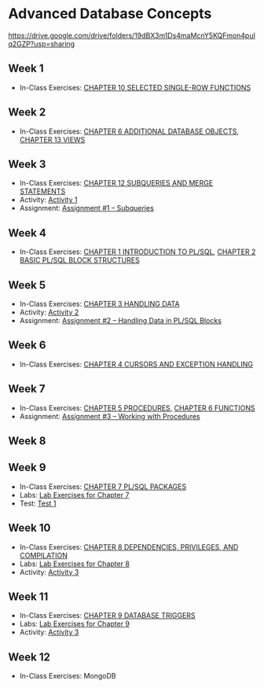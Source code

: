 # Advanced Database Concepts

<https://drive.google.com/drive/folders/19dBX3m1Ds4maMcnY5KQFmon4puIq2GZP?usp=sharing>

## Week 1

- In-Class Exercises: [CHAPTER 10 SELECTED SINGLE-ROW FUNCTIONS](selected_single_row_functions)

## Week 2

- In-Class Exercises: [CHAPTER 6 ADDITIONAL DATABASE OBJECTS](additional_database_objects), [CHAPTER 13 VIEWS](views)

## Week 3

- In-Class Exercises: [CHAPTER 12 SUBQUERIES AND MERGE STATEMENTS](subqueries_and_merge_statements)
- Activity: [Activity 1](https://github.com/ttran375/comp214-lab3)
- Assignment: [Assignment #1 – Subqueries](https://github.com/ttran375/comp214-assignment1)

## Week 4

- In-Class Exercises: [CHAPTER 1 INTRODUCTION TO PL/SQL](introduction-to-plsql), [CHAPTER 2 BASIC PL/SQL BLOCK STRUCTURES](basic-plsql-block-structures)

## Week 5

- In-Class Exercises: [CHAPTER 3 HANDLING DATA](handling-data)
- Activity: [Activity 2](https://github.com/ttran375/comp214-activity2)
- Assignment: [Assignment #2 – Handling Data in PL/SQL Blocks](https://github.com/ttran375/comp214-assignment2)

## Week 6

- In-Class Exercises: [CHAPTER 4 CURSORS AND EXCEPTION HANDLING](cursors-and-exception-handling)

## Week 7

- In-Class Exercises: [CHAPTER 5 PROCEDURES](procedures), [CHAPTER 6 FUNCTIONS](functions)
- Assignment: [Assignment #3 – Working with Procedures](https://github.com/ttran375/comp214-assignment3)

## Week 8

## Week 9

- In-Class Exercises: [CHAPTER 7 PL/SQL PACKAGES](packages)
- Labs: [Lab Exercises for Chapter 7](https://github.com/ttran375/comp214-lab8)
- Test: [Test 1](https://github.com/ttran375/comp214-test1)

## Week 10

- In-Class Exercises: [CHAPTER 8 DEPENDENCIES, PRIVILEGES, AND COMPILATION](dependencies-privileges-and-compilation)
- Labs: [Lab Exercises for Chapter 8](https://github.com/ttran375/comp214-lab9)
- Activity: [Activity 3](https://github.com/ttran375/comp214-activity3)

## Week 11

- In-Class Exercises: [CHAPTER 9 DATABASE TRIGGERS](dependencies-privileges-and-compilation)
- Labs: [Lab Exercises for Chapter 9](https://github.com/ttran375/comp214-lab10)
- Activity: [Activity 3](https://github.com/ttran375/comp214-activity4)

## Week 12

- In-Class Exercises: MongoDB

